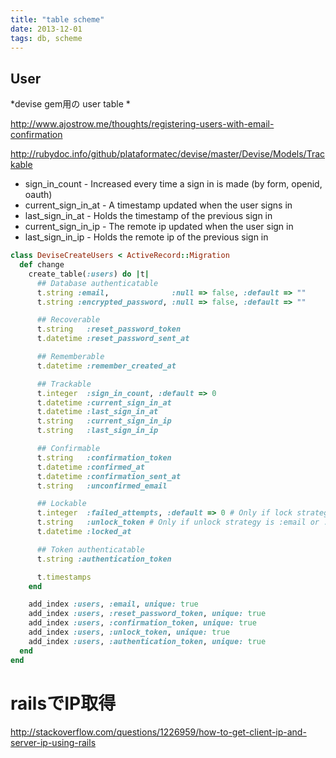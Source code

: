 ```yaml
---
title: "table scheme"
date: 2013-12-01
tags: db, scheme
---
```




## User

*devise gem用の user table *

<http://www.ajostrow.me/thoughts/registering-users-with-email-confirmation>

<http://rubydoc.info/github/plataformatec/devise/master/Devise/Models/Trackable>

* sign_in_count - Increased every time a sign in is made (by form, openid, oauth)
* current_sign_in_at - A timestamp updated when the user signs in
* last_sign_in_at - Holds the timestamp of the previous sign in
* current_sign_in_ip - The remote ip updated when the user sign in
* last_sign_in_ip - Holds the remote ip of the previous sign in


``` ruby
class DeviseCreateUsers < ActiveRecord::Migration
  def change
    create_table(:users) do |t|
      ## Database authenticatable
      t.string :email,              :null => false, :default => ""
      t.string :encrypted_password, :null => false, :default => ""

      ## Recoverable
      t.string   :reset_password_token
      t.datetime :reset_password_sent_at

      ## Rememberable
      t.datetime :remember_created_at

      ## Trackable
      t.integer  :sign_in_count, :default => 0
      t.datetime :current_sign_in_at
      t.datetime :last_sign_in_at
      t.string   :current_sign_in_ip
      t.string   :last_sign_in_ip

      ## Confirmable
      t.string   :confirmation_token
      t.datetime :confirmed_at
      t.datetime :confirmation_sent_at
      t.string   :unconfirmed_email

      ## Lockable
      t.integer  :failed_attempts, :default => 0 # Only if lock strategy is :failed_attempts
      t.string   :unlock_token # Only if unlock strategy is :email or :both
      t.datetime :locked_at

      ## Token authenticatable
      t.string :authentication_token

      t.timestamps
    end

    add_index :users, :email, unique: true
    add_index :users, :reset_password_token, unique: true
    add_index :users, :confirmation_token, unique: true
    add_index :users, :unlock_token, unique: true
    add_index :users, :authentication_token, unique: true
  end
end
```

# railsでIP取得

<http://stackoverflow.com/questions/1226959/how-to-get-client-ip-and-server-ip-using-rails>